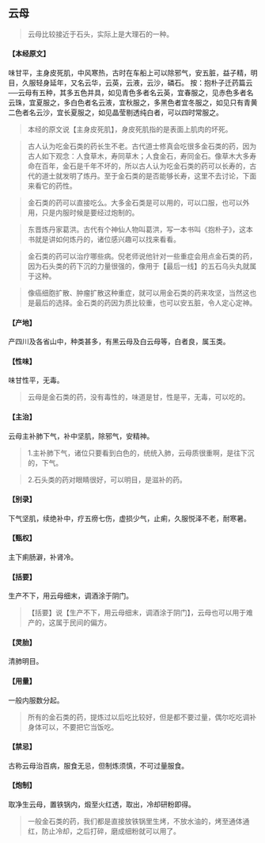 ## 云母

> 云母比较接近于石头，实际上是大理石的一种。

#### 【本经原文】
味甘平，主身皮死肌，中风寒热，古时在车船上可以除邪气，安五脏，益子精，明目，久服轻身延年，又名云华，云英，云液，云沙，磷石。
按：抱朴子迁药篇云──云母有五种，其多五色并具，如见青色多者名云英，宜春服之，见赤色多者名云珠，宜夏服之，多白色者名云液，宜秋服之，多黑色者宜冬服之，如见只有青黄二色者名云沙，宜长夏服之，如见晶莹剔透纯白者，可以四时常服之。

> 本经的原文说【主身皮死肌】，身皮死肌指的是表面上肌肉的坏死。

> 古人认为吃金石类的药长生不老。古代道士修真会吃很多金石类的药，因为古人如下观念：人食草木，寿同草木；人食金石，寿同金石。像草木大多寿命在百年，金石是千年不坏的，所以古人认为吃金石类的药可以长寿的，古代的道士就发明了炼丹。至于金石类的是否能够长寿，这里不去讨论，下面来看它的药性。

> 金石类的药可以直接吃么。大多金石类是可以用的，可以口服，也可以外用，只是内服时候是要经过炮制的。

> 东晋炼丹家葛洪。古代有个神仙人物叫葛洪，写一本书叫《抱朴子》，这本书就是讲如何炼丹的，诸位感兴趣可以找来看看。

> 金石类的药可以治疗哪些病。倪老师说他针对一些重症会用点金石类的药，因为石头类的药下沉的力量很强的，像用于【最后一线】的五石乌头丸就属于这种。

> 像癌细胞扩散、肿瘤扩散这种重症，就可以用金石类的药来攻坚，当然这也是最后的选择。金石类的药因为质比较重，也可以安五脏，令人定心定神。

#### 【产地】
产四川及各省山中，种类甚多，有黑云母及白云母等，白者良，属玉类。
#### 【性味】
味甘性平，无毒。

> 云母是金石类的药，没有毒性的，味道是甘，性是平，无毒，可以吃的。

#### 【主治】
云母主补肺下气，补中坚肌，除邪气，安精神。

> 1.主补肺下气，诸位只要看到白色的，统统入肺，云母质很重啊，是往下沉的，下气。

> 2.石头类的药对眼睛很好，可以明目，是滋补的药。

#### 【别录】
下气坚肌，续绝补中，疗五痨七伤，虚损少气，止痢，久服悦泽不老，耐寒暑。
#### 【甄权】
主下痢肠澼，补肾冷。
#### 【括要】
生产不下，用云母细末，调酒涂于阴门。

> 【括要】说【生产不下，用云母细末，调酒涂于阴门】，云母也可以用于难产的，这属于民间的偏方。

#### 【灵胎】
清肺明目。
#### 【用量】
一般内服数分起。

> 所有的金石类的药，提炼过以后吃比较好，但是都不要过量，偶尔吃吃调补身体可以，不要把它当饭吃。

#### 【禁忌】
古称云母治百病，服食无忌，但制炼须慎，不可过量服食。
#### 【炮制】
取净生云母，置铁锅内，煅至火红透，取出，冷却研粉即得。

> 一般金石类的药，我们都是直接放铁锅里生烤，不放水油的，烤至通体通红，防止冷却，之后打碎，磨成细粉就可以用了。